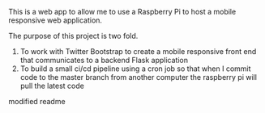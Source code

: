 This is a web app to allow me to use a Raspberry Pi to host a mobile responsive web application. 

The purpose of this project is two fold. 

1. To work with Twitter Bootstrap to create a mobile responsive front end that communicates to a backend Flask application
2. To build a small ci/cd pipeline using a cron job so that when I commit code to the master branch from another computer the raspberry pi will pull the latest code

modified readme 
